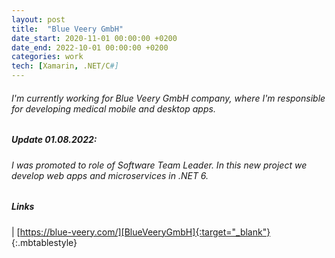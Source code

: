 ```yaml
---
layout: post
title:  "Blue Veery GmbH"
date_start: 2020-11-01 00:00:00 +0200
date_end: 2022-10-01 00:00:00 +0200
categories: work
tech: [Xamarin, .NET/C#]
---
```

###### I'm currently working for Blue Veery GmbH company, where I'm responsible for developing medical mobile and desktop apps.

##### Update 01.08.2022:

###### I was promoted to role of Software Team Leader. In this new project we develop web apps and microservices in .NET 6.

##### Links

<a href="https://blue-veery.com/" target="_blank"><i class="fa fa-link fa-3x" style="color: black"></i></a> | [https://blue-veery.com/][BlueVeeryGmbH]{:target="_blank"}
{:.mbtablestyle}

[//]: links:
[BlueVeeryGmbH]: https://blue-veery.com/
